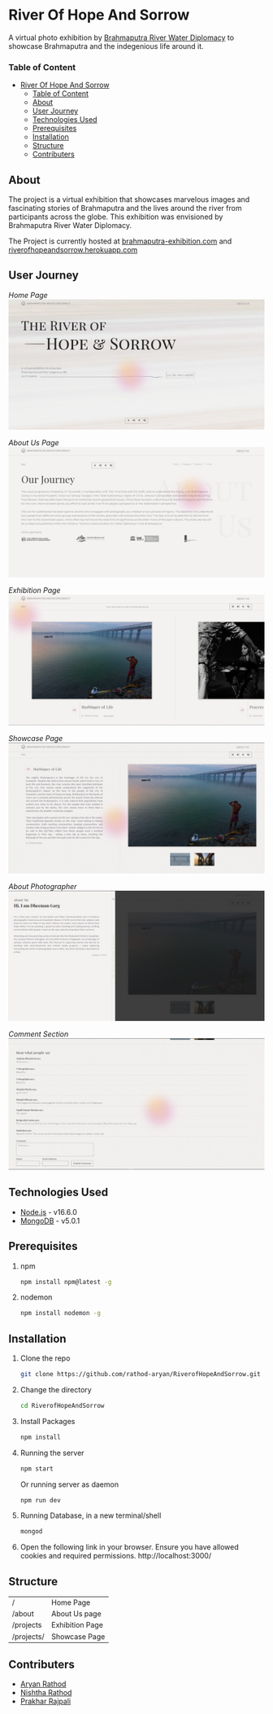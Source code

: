 # River Of Hope And Sorrow

A virtual photo exhibition by [Brahmaputra River Water Diplomacy](http://www.brbwaterdiplomacy.com/) to showcase Brahmaputra and the indegenious life around it.

### Table of Content

- [River Of Hope And Sorrow](#river-of-hope-and-sorrow)
    - [Table of Content](#table-of-content)
  - [About](#about)
  - [User Journey](#user-journey)
  - [Technologies Used](#technologies-used)
  - [Prerequisites](#prerequisites)
  - [Installation](#installation)
  - [Structure](#structure)
  - [Contributers](#contributers)

## About 
The project is a virtual exhibition that showcases marvelous images and fascinating stories of Brahmaputra and the lives around the river from participants across the globe. This exhibition was envisioned by Brahmaputra River Water Diplomacy.

The Project is currently hosted at [brahmaputra-exhibition.com](http://brahmaputra-exhibition.com/) and [riverofhopeandsorrow.herokuapp.com](https://riverofhopeandsorrow.herokuapp.com/)

## User Journey
*Home Page*
![](ReadmeAssets/HomePage.jpeg)

*About Us Page*
![](ReadmeAssets/AboutUs.jpeg)

*Exhibition Page*
![](ReadmeAssets/Exhibition.jpeg)

*Showcase Page*
![](ReadmeAssets/ShowCase.jpeg)

*About Photographer*
![](ReadmeAssets/AboutAuthor.jpeg)

*Comment Section*
![](ReadmeAssets/CommentSection.jpeg)


## Technologies Used
- [Node.js](https://nodejs.org/en/) - v16.6.0
- [MongoDB](https://www.mongodb.com/) - v5.0.1
  
## Prerequisites
1. npm
   ```sh
   npm install npm@latest -g
   ```
2. nodemon
   ```sh
   npm install nodemon -g
   ```

## Installation
1. Clone the repo
   ```sh
   git clone https://github.com/rathod-aryan/RiverofHopeAndSorrow.git
   ```
2. Change the directory
   ```sh
   cd RiverofHopeAndSorrow
   ```
3. Install Packages
   ```sh
   npm install
   ```
4. Running the server
   ```sh
   npm start
   ```
   Or running server as daemon
   ```sh
   npm run dev
   ```
5. Running Database, in a new terminal/shell
   ```sh
   mongod
   ```

6. Open the following link in your browser. Ensure you have allowed cookies and required permissions.
    http://localhost:3000/

## Structure
|                  |                 |
| ---------------- | --------------- |
| /                | Home Page       |
| /about           | About Us page   |
| /projects        | Exhibition Page |
| /projects/<Name> | Showcase Page   |

## Contributers
- [Aryan Rathod](https://www.behance.net/chardeux)
- [Nishtha Rathod](https://github.com/Nishtha131201)
- [Prakhar Rajpali](https://github.com/ThePrakharRajpali)
